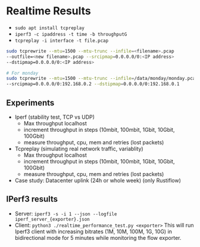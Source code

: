 # Realtime Results

- `sudo apt install tcpreplay`
- `iperf3 -c ipaddress -t time -b throughputG`
- `tcpreplay -i interface -t file.pcap`

```sh
sudo tcprewrite --mtu=1500 --mtu-trunc --infile=<filename>.pcap
--outfile=<new filename>.pcap --srcipmap=0.0.0.0/0:<IP address>
--dstipmap=0.0.0.0/0:<IP address>

# For monday
sudo tcprewrite --mtu=1500 --mtu-trunc --infile=/data/monday/monday.pcap --outfile=/data/monday/monday-trunc.pcap
--srcipmap=0.0.0.0/0:192.168.0.2 --dstipmap=0.0.0.0/0:192.168.0.1
```

## Experiments

- Iperf (stability test, TCP vs UDP)
  - Max throughput localhost
  - increment throughput in steps (10mbit, 100mbit, 1Gbit, 10Gbit, 100Gbit)
  - measure throughput, cpu, mem and retries (lost packets)
- Tcpreplay (simulating real network traffic, variablity)
  - Max throughput localhost
  - increment throughput in steps (10mbit, 100mbit, 1Gbit, 10Gbit, 100Gbit)
  - measure throughput, cpu, mem and retries (lost packets)
- Case study: Datacenter uplink (24h or whole week) (only Rustiflow)

## IPerf3 results

- Server: `iperf3 -s -i 1 --json --logfile iperf_server_{exporter}.json`
- Client: `python3 ./realtime_performance_test.py <exporter>`
  This will run Iperf3 client with increasing bitrates (1M, 10M, 100M, 1G, 10G) in bidirectional mode for 5 minutes while monitoring the flow exporter.
